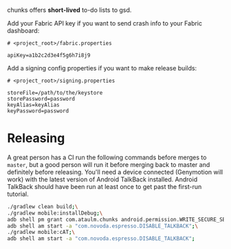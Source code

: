 chunks offers **short-lived** to-do lists to gsd.

Add your Fabric API key if you want to send crash info to your Fabric dashboard:

```
# <project_root>/fabric.properties

apiKey=a1b2c2d3e4f5g6h7i8j9
```

Add a signing config properties if you want to make release builds:

```
# <project_root>/signing.properties

storeFile=/path/to/the/keystore
storePassword=password
keyAlias=keyAlias
keyPassword=password
```

# Releasing

A great person has a CI run the following commands before merges to `master`, but a good person will run it before merging back to master and definitely before releasing.
You'll need a device connected (Genymotion will work) with the latest version of Android TalkBack installed. Android TalkBack should have been run at least once to get past the first-run tutorial.


```bash
./gradlew clean build;\
./gradlew mobile:installDebug;\
adb shell pm grant com.ataulm.chunks android.permission.WRITE_SECURE_SETTINGS;\
adb shell am start -a "com.novoda.espresso.DISABLE_TALKBACK";\
./gradlew mobile:cAT;\
adb shell am start -a "com.novoda.espresso.DISABLE_TALKBACK";
```
